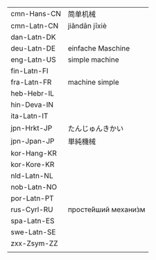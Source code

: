 | | |
|-|-|
| cmn-Hans-CN | 简单机械 |  |
| cmn-Latn-CN | jiǎndān jīxiè |  |
| dan-Latn-DK |  |  |
| deu-Latn-DE | einfache Maschine |  |
| eng-Latn-US | simple machine |  |
| fin-Latn-FI |  |  |
| fra-Latn-FR | machine simple |  |
| heb-Hebr-IL |  |  |
| hin-Deva-IN |  |  |
| ita-Latn-IT |  |  |
| jpn-Hrkt-JP | たんじゅんきかい |  |
| jpn-Jpan-JP | 単純機械 |  |
| kor-Hang-KR |  |  |
| kor-Kore-KR |  |  |
| nld-Latn-NL |  |  |
| nob-Latn-NO |  |  |
| por-Latn-PT |  |  |
| rus-Cyrl-RU | просте́йший механи́зм |  |
| spa-Latn-ES |  |  |
| swe-Latn-SE |  |  |
| zxx-Zsym-ZZ |  |  |
|  |  |